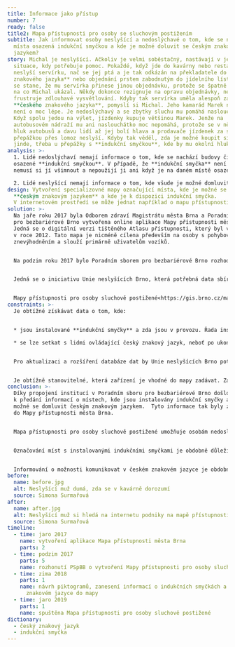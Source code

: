 ```yaml
---
title: Informace jako přístup
number: 7
ready: false
title2: Mapa přístupnosti pro osoby se sluchovým postižením
subtitle: Jak informovat osoby neslyšící a nedoslýchavé o tom, kde se nachází
  místa osazená indukční smyčkou a kde je možné doluvit se českým znakovým
  jazykem?
story: Michal je neslyšící. Ačkoliv je velmi soběstačný, nastávají v jeho životě
  situace, kdy potřebuje pomoc. Pokaždé, když jde do kavárny nebo restaurace,
  neslyší servírku, nač se jej ptá a je tak odkázán na překladatele do **českého
  znakového jazyka** nebo objednání prstem zabodnutým do jídelního lístku. Občas
  se stane, že mu servírka přinese jinou objednávku, protože se špatně podívá,
  na co Michal ukázal. Někdy dokonce rezignuje na opravu objednávky, neboť jej
  frustruje zdlouhavé vysvětlování. Kdyby tak servírka uměla alespoň základy
  **českého znakového jazyka**, pomyslí si Michal. Jeho kamarád Marek na tom
  není o moc lépe. Je nedoslýchavý a se zbytky sluchu mu pomáhá naslouchátko.
  Když spolu jedou na výlet, jízdenky kupuje většinou Marek. Jenže na
  autobusovém nádraží mu ani naslouchátko moc nepomáhá, protože se v něm tříští
  hluk autobusů a davu lidí až jej bolí hlava a prodavače jízdenek za skleněnou
  přepážkou přes lomoz neslyší. Kdyby tak věděl, zda je možné koupit si lístky
  jinde, třeba u přepážky s **indukční smyčkou**, kde by mu okolní hluk nevadil.
analysis: >-
  1. Lidé nedoslýchaví nemají informace o tom, kde se nachází budovy či přepážky
  osazené **indukční smyčkou**. V případě, že **indukční smyčka** není označena,
  nemusí si jí všimnout a nepoužijí ji ani když je na daném místě osazena.

  2. Lidé neslyšící nemají informace o tom, kde všude je možné domluvit se **českým znakovým jazykem**. I v případě, že se nachází na místě, kdy by bylo možné komunikovat **českým znakovým jazykem**, jelikož o této možnosti nevědí, nemohou ji využít.
design: Vytvoření specializovné mapy označující místa, kde je možné se domluvit
  **českým znakovým jazykem** a kde je k dispozici indukční smyčka.
  V internetovém prostředí se může jednat například o mapu přístupnosti.
solution: >-
  Na jaře roku 2017 byla Odborem zdraví Magistrátu města Brna a Poradním sborem
  pro bezbariérové Brno vytvořena online aplikace Mapy přístupnosti města Brna.
  Jedná se o digitální verzi tištěného Atlasu přístupnosti, který byl vytvořen
  v roce 2012. Tato mapa je nicméně cílena především na osoby s pohybovým
  znevýhodněním a slouží primárně uživatelům vozíků.


  Na podzim roku 2017 bylo Poradním sborem pro bezbariérové Brno rozhodnuto, že základ této aplikace bude použit pro vytvoření speciální Mapy přístupnosti pro osoby sluchově postižené. Mapová aplikace zobrazuje místa v Brně, kde jsou i) instalovány **indukční smyčky** nebo ii) kde se lze domluvit **českým znakovým jazykem**.


  Jedná se o iniciativu Unie neslyšících Brno, která potřebná data sbírá a aktualizuje. Piktogramy pro mapovou aplikaci byly vytvořeny zaměstnanci Odboru městské informatiky a do mapy byly zaneseny začátkem roku 2019. Unie neslyšících Brno plánuje místa osazená **indukční smyčkou** fyzicky označovat piktogramem i přímo v terénu.


  Mapy přístupnosti pro osoby sluchově postižené<https://gis.brno.cz/mapa/sluchove-postizeni/>
constraints: >-
  Je obtížné získávat data o tom, kde: 


  * jsou instalované **indukční smyčky** a zda jsou v provozu. Řada institucí indukční smyčky nainstalované má, ale nespouští je (například soudy).

  * se lze setkat s lidmi ovládající český znakový jazyk, neboť po ukončení kurzů **českého zankového jazyka** dochází k přerušení kontaktů a neexistují informace, kde se lidé s touto kompetencí nachází.


  Pro aktualizaci a rozšíření databáze dat by Unie neslyšících Brno potřebovala další pracovní sílu. 


  Je obtížně stanovitelné, která zařízení je vhodné do mapy zadávat. Zařazení například kavárny pouze na základě znalosti, že zde jeden zaměstnanec ovládá český znakový jazyk, může být pro uživatele zcestné, pokud kavárnu navštíví mimo dobu jeho směny.
conclusion: >-
  Díky propojení institucí v Poradním sboru pro bezbariérové Brno došlo
  k předání informací o místech, kde jsou instalovány indukční smyčky a kde je
  možné se domluvit českým znakovým jazykem.  Tyto informace tak byly zaneseny
  do Mapy přístupnosti města Brna.


  Mapa přístupnosti pro osoby sluchově postižené umožňuje osobám nedoslýchavým dopředu se seznámit s tím, zda je na daném místě instalována indukční smyčka a osobám neslyšícícm, zda je možné očekávat, že se na daném místě bude možné domluvit českým znakovým jazykem.


  Označování míst s instalovanými indukčními smyčkami je obdobně důležitá jako jejich samotná instalace.


  Informování o možnosti komunikovat v českém znakovém jazyce je obdobně důležité jako jeho znalost.
before:
  name: before.jpg
  alt: Neslyšící muž dumá, zda se v kavárně dorozumí
  source: Simona Surmařová
after:
  name: after.jpg
  alt: Neslyšící muž si hledá na internetu podniky na mapě přístupnosti
  source: Simona Surmařová
timeline:
  - time: jaro 2017
    name: vytvoření aplikace Mapa přístupnosti města Brna
    parts: 2
  - time: podzim 2017
    parts: 5
    name: rozhonutí PSpBB o vytvoření Mapy přístupnosti pro osoby sluchově postižené
  - time: zima 2018
    parts: 1
    name: návrh piktogramů, zanesení informací o indukčních smyčkách a českém
      znakovém jazyce do mapy
  - time: jaro 2019
    parts: 1
    name: spuštěna Mapa přístupnosti pro osoby sluchově postižené
dictionary:
  - český znakový jazyk
  - indukční smyčka
---
```

